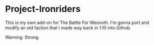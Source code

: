 # Project-Ironriders
This is my own add-on for The Battle For Wesnoth. I'm gonna port and modify an old faction that I made way back in 1.10 into Github. 

Warning: Strong.
